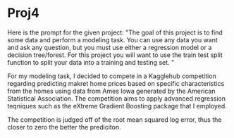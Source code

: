 # Proj4
Here is the prompt for the given project: "The goal of this project is to find some data and perform a modeling task. You can use any data you want and ask any question, but you must use either a regression model or a decision tree/forest. For this project you will want to use the train test split function to split your data into a training and testing set. " 

For my modeling task, I decided to compete in a Kagglehub competition regarding predicting makret home prices based on specific characteristics from the homes using data from Ames Iowa generated by the American Statistical Association. The competition aims to apply advanced regression teqniques such as the eXtreme Gradient Boosting package that I employed. 

The competition is judged off of the root mean squared log error, thus the closer to zero the better the prediciton. 
